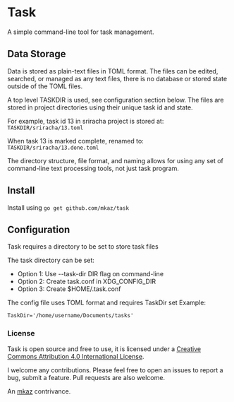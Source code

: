 
# Task

A simple command-line tool for task management.

## Data Storage

Data is stored as plain-text files in TOML format. The files can be edited, searched, or managed as any text files, there is no database or stored state outside of the TOML files.

A top level TASKDIR is used, see configuration section below. The files are stored in project directories using their unique task id and state. 

For example, task id 13 in sriracha project is stored at: `TASKDIR/sriracha/13.toml`

When task 13 is marked complete, renamed to: `TASKDIR/sriracha/13.done.toml`

The directory structure, file format, and naming allows for using any set of command-line text processing tools, not just task program.

## Install

Install using `go get github.com/mkaz/task`

## Configuration

Task requires a directory to be set to store task files

The task directory can be set:
- Option 1: Use --task-dir DIR flag on command-line
- Option 2: Create task.conf in XDG_CONFIG_DIR
- Option 3: Create $HOME/.task.conf

The config file uses TOML format and requires TaskDir set
Example:

	TaskDir='/home/username/Documents/tasks'
 


### License

Task is open source and free to use, it is licensed under a <a rel="license" href="http://creativecommons.org/licenses/by/4.0/">Creative Commons Attribution 4.0 International License</a>.

I welcome any contributions. Please feel free to open an issues to report a bug, submit a feature. Pull requests are also welcome.

An [mkaz](https://mkaz.blog/) contrivance.

